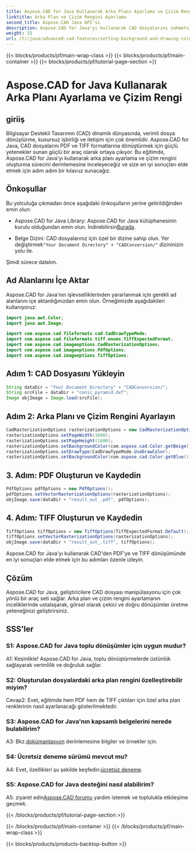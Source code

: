```yaml
---
title: Aspose.CAD for Java Kullanarak Arka Planı Ayarlama ve Çizim Rengi
linktitle: Arka Plan ve Çizim Rengini Ayarlama
second_title: Aspose.CAD Java API'si
description: Aspose.CAD for Java'yı kullanarak CAD dosyalarını zahmetsizce PDF ve TIFF'e dönüştürün. Görsel olarak etkileyici sonuçlar için özel arka plan ve çizim renkleri ayarlayın.
weight: 15
url: /tr/java/advanced-cad-features/setting-background-and-drawing-color/
---
```


{{< blocks/products/pf/main-wrap-class >}}
{{< blocks/products/pf/main-container >}}
{{< blocks/products/pf/tutorial-page-section >}}

# Aspose.CAD for Java Kullanarak Arka Planı Ayarlama ve Çizim Rengi

## giriiş

Bilgisayar Destekli Tasarımın (CAD) dinamik dünyasında, verimli dosya dönüştürme, kusursuz işbirliği ve iletişim için çok önemlidir. Aspose.CAD for Java, CAD dosyalarını PDF ve TIFF formatlarına dönüştürmek için güçlü yetenekler sunan güçlü bir araç olarak ortaya çıkıyor. Bu eğitimde, Aspose.CAD for Java'yı kullanarak arka planı ayarlama ve çizim rengini oluşturma sürecini derinlemesine inceleyeceğiz ve size en iyi sonuçları elde etmek için adım adım bir kılavuz sunacağız.

## Önkoşullar

Bu yolculuğa çıkmadan önce aşağıdaki önkoşulların yerine getirildiğinden emin olun:

-  Aspose.CAD for Java Library: Aspose.CAD for Java kütüphanesinin kurulu olduğundan emin olun. İndirebilirsin[Burada](https://releases.aspose.com/cad/java/).

-  Belge Dizini: CAD dosyalarınız için özel bir dizine sahip olun. Yer değiştirmek`"Your Document Directory" + "CADConversion/"` dizininizin yolu ile.

Şimdi sürece dalalım.

## Ad Alanlarını İçe Aktar

Aspose.CAD for Java'nın işlevselliklerinden yararlanmak için gerekli ad alanlarını içe aktardığınızdan emin olun. Örneğimizde aşağıdakileri kullanıyoruz:

```java
import java.awt.Color;
import java.awt.Image;

import com.aspose.cad.fileformats.cad.CadDrawTypeMode;
import com.aspose.cad.fileformats.tiff.enums.TiffExpectedFormat;
import com.aspose.cad.imageoptions.CadRasterizationOptions;
import com.aspose.cad.imageoptions.PdfOptions;
import com.aspose.cad.imageoptions.TiffOptions;
```

## Adım 1: CAD Dosyasını Yükleyin

```java
String dataDir = "Your Document Directory" + "CADConversion/";
String srcFile = dataDir + "conic_pyramid.dxf";
Image objImage = Image.load(srcFile);
```

## Adım 2: Arka Planı ve Çizim Rengini Ayarlayın

```java
CadRasterizationOptions rasterizationOptions = new CadRasterizationOptions();
rasterizationOptions.setPageWidth(1600);
rasterizationOptions.setPageHeight(1600);
rasterizationOptions.setBackgroundColor(com.aspose.cad.Color.getBeige());
rasterizationOptions.setDrawType(CadDrawTypeMode.UseDrawColor);
rasterizationOptions.setBackgroundColor(com.aspose.cad.Color.getBlue());
```

## 3. Adım: PDF Oluşturun ve Kaydedin

```java
PdfOptions pdfOptions = new PdfOptions();
pdfOptions.setVectorRasterizationOptions(rasterizationOptions);
objImage.save(dataDir + "result_out_.pdf", pdfOptions);
```

## 4. Adım: TIFF Oluşturun ve Kaydedin

```java
TiffOptions tiffOptions = new TiffOptions(TiffExpectedFormat.Default);
tiffOptions.setVectorRasterizationOptions(rasterizationOptions);
objImage.save(dataDir + "result_out_.tiff", tiffOptions);
```

Aspose.CAD for Java'yı kullanarak CAD'den PDF'ye ve TIFF dönüşümünde en iyi sonuçları elde etmek için bu adımları özenle izleyin.

## Çözüm

Aspose.CAD for Java, geliştiricilere CAD dosyası manipülasyonu için çok yönlü bir araç seti sağlar. Arka plan ve çizim rengini ayarlamanın inceliklerinde ustalaşarak, görsel olarak çekici ve doğru dönüşümler üretme yeteneğinizi geliştirirsiniz.

## SSS'ler

### S1: Aspose.CAD for Java toplu dönüşümler için uygun mudur?

A1: Kesinlikle! Aspose.CAD for Java, toplu dönüştürmelerde üstünlük sağlayarak verimlilik ve doğruluk sağlar.

### S2: Oluşturulan dosyalardaki arka plan rengini özelleştirebilir miyim?

Cevap2: Evet, eğitimde hem PDF hem de TIFF çıktıları için özel arka plan renklerinin nasıl ayarlanacağı gösterilmektedir.

### S3: Aspose.CAD for Java'nın kapsamlı belgelerini nerede bulabilirim?

 A3: Bkz.[dokümantasyon](https://reference.aspose.com/cad/java/) derinlemesine bilgiler ve örnekler için.

### S4: Ücretsiz deneme sürümü mevcut mu?

 A4: Evet, özellikleri şu şekilde keşfedin:[ücretsiz deneme](https://releases.aspose.com/).

### S5: Aspose.CAD for Java desteğini nasıl alabilirim?

A5: ziyaret edin[Aspose.CAD forumu](https://forum.aspose.com/c/cad/19) yardım istemek ve toplulukla etkileşime geçmek.

{{< /blocks/products/pf/tutorial-page-section >}}

{{< /blocks/products/pf/main-container >}}
{{< /blocks/products/pf/main-wrap-class >}}

{{< blocks/products/products-backtop-button >}}
